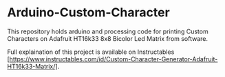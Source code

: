 # Arduino-Custom-Character
This repository holds arduino and processing code for printing Custom Characters on Adafruit HT16k33 8x8 Bicolor Led Matrix from software.


Full explaination of this project is available on Instructables [https://www.instructables.com/id/Custom-Character-Generator-Adafruit-HT16k33-Matrix/].
